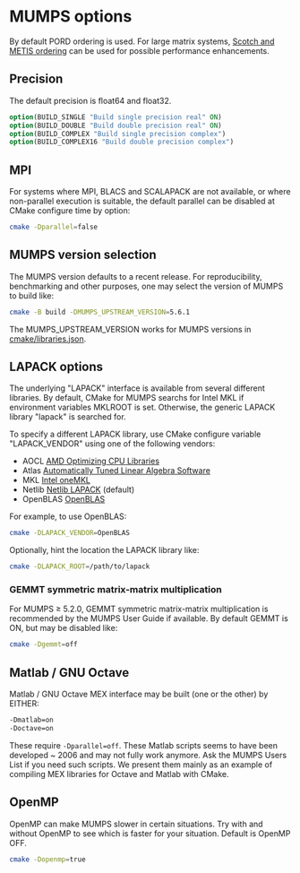 # MUMPS options

By default PORD ordering is used.
For large matrix systems,
[Scotch and METIS ordering](./Readme_ordering.md)
can be used for possible performance enhancements.

## Precision

The default precision is float64 and float32.

```cmake
option(BUILD_SINGLE "Build single precision real" ON)
option(BUILD_DOUBLE "Build double precision real" ON)
option(BUILD_COMPLEX "Build single precision complex")
option(BUILD_COMPLEX16 "Build double precision complex")
```

## MPI

For systems where MPI, BLACS and SCALAPACK are not available, or where non-parallel execution is suitable, the default parallel can be disabled at CMake configure time by option:

```sh
cmake -Dparallel=false
```

## MUMPS version selection

The MUMPS version defaults to a recent release.
For reproducibility, benchmarking and other purposes, one may select the version of MUMPS to build like:

```sh
cmake -B build -DMUMPS_UPSTREAM_VERSION=5.6.1
```

The MUMPS_UPSTREAM_VERSION works for MUMPS versions in
[cmake/libraries.json](./cmake/libraries.json).

## LAPACK options

The underlying "LAPACK" interface is available from several different libraries.
By default, CMake for MUMPS searchs for Intel MKL if environment variables MKLROOT is set.
Otherwise, the generic LAPACK library "lapack" is searched for.

To specify a different LAPACK library, use CMake configure variable "LAPACK_VENDOR" using one of the following vendors:

* AOCL  [AMD Optimizing CPU Libraries](https://www.amd.com/en/developer/aocl.html)
* Atlas [Automatically Tuned Linear Algebra Software](http://math-atlas.sourceforge.net/)
* MKL  [Intel oneMKL](https://www.intel.com/content/www/us/en/developer/tools/oneapi/onemkl.html)
* Netlib [Netlib LAPACK](http://www.netlib.org/lapack/)  (default)
* OpenBLAS [OpenBLAS](https://www.openblas.net/)

For example, to use OpenBLAS:

```sh
cmake -DLAPACK_VENDOR=OpenBLAS
```

Optionally, hint the location the LAPACK library like:

```sh
cmake -DLAPACK_ROOT=/path/to/lapack
```

### GEMMT symmetric matrix-matrix multiplication

For MUMPS &ge; 5.2.0, GEMMT symmetric matrix-matrix multiplication is recommended by the MUMPS User Guide if available.
By default GEMMT is ON, but may be disabled like:

```sh
cmake -Dgemmt=off
```

## Matlab / GNU Octave

Matlab / GNU Octave MEX interface may be built (one or the other) by EITHER:

```sh
-Dmatlab=on
-Doctave=on
```

These require `-Dparallel=off`.
These Matlab scripts seems to have been developed ~ 2006 and may not fully work anymore.
Ask the MUMPS Users List if you need such scripts.
We present them mainly as an example of compiling MEX libraries for Octave and Matlab with CMake.

## OpenMP

OpenMP can make MUMPS slower in certain situations.
Try with and without OpenMP to see which is faster for your situation.
Default is OpenMP OFF.

```sh
cmake -Dopenmp=true
```
